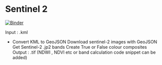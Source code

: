 # Sentinel 2
[![Binder](https://mybinder.org/badge_logo.svg)](https://mybinder.org/v2/git/https%3A%2F%2Fgithub.com%2Fshenaha%2Fkml_to_sen2/master)

Input : .kml
* Convert KML to GeoJSON
Download sentinel-2 images with GeoJSON
Get Sentinel-2 .jp2 bands
Create True or False colour composites
Output : .tif
(NDWI , NDVI etc or band calculation code snippet can be added)
